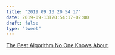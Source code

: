 ```yaml
---
title: "2019 09 13 20 54 17"
date: 2019-09-13T20:54:17+02:00
draft: false
type: "tweet"
---
```

[The Best Algorithm No One Knows About](https://getkerf.wordpress.com/2016/03/30/the-best-algorithm-no-one-knows-about/).
